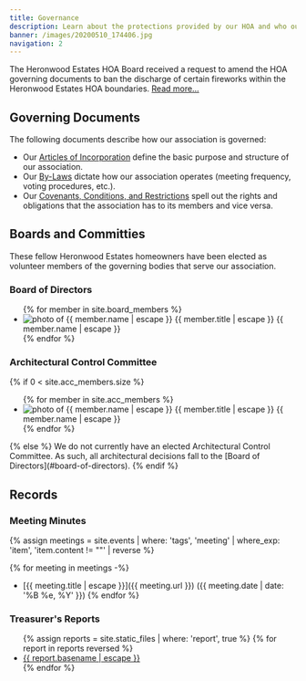 ```yaml
---
title: Governance
description: Learn about the protections provided by our HOA and who our volunteers are.
banner: /images/20200510_174406.jpg
navigation: 2
---
```


<div class="notice">
  <p>The Heronwood Estates HOA Board received a request to amend the HOA governing documents to ban the discharge of certain fireworks within the Heronwood Estates HOA boundaries. <a href="{% link governance/proposed-fireworks-amendment.md %}">Read more…</a></p>
</div>

## Governing Documents

The following documents describe how our association is governed:

* Our [Articles of Incorporation](governance/articles-of-incorporation.md) define the basic purpose and structure of our association.
* Our [By-Laws](governance/by-laws.md) dictate how our association operates (meeting frequency, voting procedures, etc.).
* Our [Covenants, Conditions, and Restrictions](governance/covenants-conditions-and-restrictions.md) spell out the rights and obligations that the association has to its members and vice versa.

## Boards and Committies

These fellow Heronwood Estates homeowners have been elected as volunteer members of the governing bodies that serve our association.

### Board of Directors

<ul class="profiles">
{% for member in site.board_members %}
  <li>
    <img src="{{ member.photo | escape }}" alt="photo of {{ member.name | escape }}" />
    <span class="title">{{ member.title | escape }}</span>
    <span class="name">{{ member.name | escape }}</span>
  </li>
{% endfor %}
</ul>

### Architectural Control Committee

{% if 0 < site.acc_members.size %}
<ul class="profiles">
  {% for member in site.acc_members %}
  <li>
    <img src="{{ member.photo | escape }}" alt="photo of {{ member.name | escape }}" />
    <span class="title">{{ member.title | escape }}</span>
    <span class="name">{{ member.name | escape }}</span>
  </li>
  {% endfor %}
</ul>
{% else %}
We do not currently have an elected Architectural Control Committee. As such, all architectural decisions fall to the [Board of Directors](#board-of-directors).
{% endif %}

## Records

### Meeting Minutes

{% assign meetings = site.events | where: 'tags', 'meeting' | where_exp: 'item', 'item.content != ""' | reverse %}

{% for meeting in meetings -%}
* [{{ meeting.title | escape }}]({{ meeting.url }}) ({{ meeting.date | date: '%B %e, %Y' }})
{% endfor %}

### Treasurer's Reports

<ul class="reports">
{% assign reports = site.static_files | where: 'report', true %}
{% for report in reports reversed %}
  <li><a href="{{ report.path | escape }}">{{ report.basename | escape }}</a></li>
{% endfor %}
</ul>
